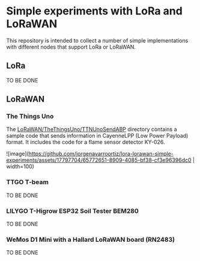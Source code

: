 # Simple experiments with LoRa and LoRaWAN

This repository is intended to collect a number of simple implementations with different nodes that support LoRa or LoRaWAN.

## LoRa

TO BE DONE

## LoRaWAN

### The Things Uno

The [LoRaWAN/TheThingsUno/TTNUnoSendABP](https://github.com/jorgenavarroortiz/lora-lorawan-simple-experiments/tree/main/LoRaWAN/TheThingsUno/TTNUnoSendABP) directory contains a sample code that sends information in CayenneLPP (Low Power Payload) format. It includes the code for a flame sensor detector KY-026.

![image](https://github.com/jorgenavarroortiz/lora-lorawan-simple-experiments/assets/17797704/65772651-8909-4085-bf38-cf3e96396dc0 | width=100)


### TTGO T-beam

TO BE DONE

### LILYGO T-Higrow ESP32 Soil Tester BEM280

TO BE DONE

### WeMos D1 Mini with a Hallard LoRaWAN board (RN2483)

TO BE DONE

